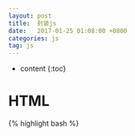 ```yaml
---
layout: post
title:  封装js
date:   2017-01-25 01:08:00 +0800
categories: js
tag: js
---
```


* content
{:toc}


HTML
====================================


{% highlight bash %}
<!DOCTYPE html>

<head>
    <title>css3滑动搜索</title>
    <meta charset="UTF-8">
    <style>
    html,
    body {
        height: 100%;
        overflow: hidden;
    }
    
    .main {
        width: 900px;
        margin: 0 auto;
        font-size: 0;
    }
    
    .main .tab {
        display: inline-block;
        width: 33%;
        height: 40px;
        line-height: 40px;
        text-align: center;
        border: 1px solid #ccc;
        font-size: 14px;
        border-right: 0px
    }
    
    .main .tab:last-child {
        border-right: 1px solid #ccc;
        position: relative;
    }
    
    .tab i {
        width: 100%;
        height: 2px;
        background-color: red;
        display: none;
        transition: all .5s
    }
    
    .active {
        color: red;
    }
    
    .active i {
        display: block;
    }
    
    .tab a {
        display: inline-block;
        transition: all 0.8s ease-in-out;
    }
    
    .tab a:hover {
        color: green;
        transform: rotateY(360deg);
    }
    
    #dialg {
        width: 400px;
        height: 400px;
        z-index: 10000;
        background-color: #fff;
        position: absolute;
        display: none;
    }
    
    #dialg .close {
        position: absolute;
        right: 0;
        top: 0
    }
    </style>
</head>

<body>
    <div class="main">
        <div class="tab active"><a>标题1</a><i></i></div>
        <div class="tab"><a>标题1</a><i></i></div>
        <div class="tab"><a>标题1</a><i></i></div>
    </div>
    <div class="content">1111
        <button id="tcBtn">弹出层</button>
    </div>
    <div class="content" style="display: none;">2222</div>
    <div class="content" style="display: none;">3333</div>
    <div id="dialg">
        <p>弹出层自己写</p>
        <div class="close">关闭</div>
    </div>
    <script src="jquery-1.10.1.min.js"></script>
    <script type="text/javascript">
    var Util = (function() {
        var tab = function(el, className, content) {
            var index = $(el).index();
            $(el).addClass(className).siblings().removeClass(className);
            $(content).eq(index).show().siblings(content).hide()
        }
        var tc = function(containerId) {
            
            if (document.getElementById('mengceng') === null) {
                var maskHtml = '<div id="mengceng"></div>';
                $("body").append(maskHtml);
                $("#mengceng").css({
                    "background-color": "#000",
                    "width": "100%",
                    "height": "100%",
                    "position": "absolute",
                    "z-index": "9999",
                    "left": "0",
                    "top": "0",
                    "opacity": "0.6"
                });
            }
            else{
              $("#mengceng").show()
            }



            $(containerId).show();
            $(containerId).css({
                    "position": "absolute",
                    "left": "0",
                    "top": "0",
                    "bottom": "0",
                    "right": "0",
                    "margin": "auto"
                })
                /*$("body").append(function(i,html){
                   return $(containerId).html();
                });*/
        }
        var closeTc = function(containerId) {
            $("#mengceng").hide();
            $(containerId).hide()
        }
        return {
            tab: tab,
            tc: tc,
            closeTc: closeTc
        }
    })();

    $(function() {
        $(".tab").on('click', function() {
            Util.tab(this, "active", ".content")
        })

        $("#tcBtn").on("click", function() {
            Util.tc("#dialg")
        })

        $(".close").on("click", function() {
            Util.closeTc("#dialg")
        })
    })
    </script>
</body>

</html>

{% endhighlight %}